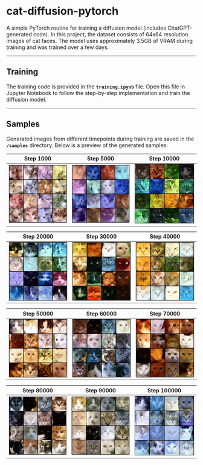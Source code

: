 # cat-diffusion-pytorch
A simple PyTorch routine for training a diffusion model (includes ChatGPT-generated code). In this project, the dataset consists of 64x64 resolution images of cat faces. The model uses approximately 3.5GB of VRAM during training and was trained over a few days.

----

## Training

The training code is provided in the **`training.ipynb`** file. Open this file in Jupyter Notebook to follow the step-by-step implementation and train the diffusion model.

---

## Samples

Generated images from different timepoints during training are saved in the **`/samples`** directory. Below is a preview of the generated samples:

| **Step 1000**         | **Step 5000**         | **Step 10000**         |
|------------------------|-----------------------|-------------------------|
| ![Step 1000](samples/generated_step_1000.png) | ![Step 5000](samples/generated_step_5000.png) | ![Step 10000](samples/generated_step_10000.png) |

| **Step 20000**         | **Step 30000**         | **Step 40000**         |
|-------------------------|------------------------|-------------------------|
| ![Step 20000](samples/generated_step_20000.png) | ![Step 30000](samples/generated_step_30000.png) | ![Step 40000](samples/generated_step_40000.png) |

| **Step 50000**         | **Step 60000**         | **Step 70000**         |
|-------------------------|------------------------|-------------------------|
| ![Step 50000](samples/generated_step_50000.png) | ![Step 60000](samples/generated_step_60000.png) | ![Step 70000](samples/generated_step_70000.png) |

| **Step 80000**         | **Step 90000**         | **Step 100000**         |
|-------------------------|------------------------|--------------------------|
| ![Step 80000](samples/generated_step_80000.png) | ![Step 90000](samples/generated_step_90000.png) | ![Step 100000](samples/generated_step_100000.png) |
